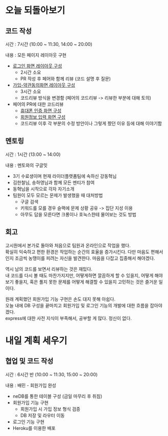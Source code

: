 # 오늘 되돌아보기

## 코드 작성

시간 : 7시간 (10:00 ~ 11:30, 14:00 ~ 20:00)

내용 : 모든 페이지 레이아웃 구현

- [로그인 화면 레이아웃 구성](https://github.com/woowa-techcamp-2021/baemin-8/pull/22)
  - 2시간 소요
  - PR 작성 후 페어와 함께 리뷰 (코드 설명 후 질문)
- [가입-약관동의화면 레이아웃 구성](https://github.com/woowa-techcamp-2021/baemin-8/pull/25)
  - 3시간 소요
  - 코드리뷰 방식을 변경함 (페어의 코드리뷰 -> 리뷰한 부분에 대해 토의)
- 페어의 PR에 대한 코드리뷰
  - [휴대폰 인증 화면 구성](https://github.com/woowa-techcamp-2021/baemin-8/pull/24)
  - [회원정보 입력 화면 구성](https://github.com/woowa-techcamp-2021/baemin-8/pull/24)
  - 코드리뷰 이후 각 부분의 수정 방안이나 그렇게 짰던 이유 등에 대해 이야기함

## 멘토링

시간 : 1시간 (13:00 ~ 14:00)

내용 : 멘토와의 구글밋

- 3기 수료생이며 현재 라이더플랫폼팀에 속하신 강동혁님
- 김한철님, 송하영님과 함께 모든 멘티가 참여
- 동혁님을 시작으로 각자 자기소개
- 팀원이 모두 모르는 문제가 발생했을 때 대처방법
  - 구글 검색
  - 키워드를 모를 경우 슬랙에 문제 상황 공유 -> 집단 지성 이용
  - 아무도 답을 모른다면 크롱이나 호눅스한테 물어보는 것도 방법

## 회고

고시원에서 본가로 돌아와 처음으로 팀원과 온라인으로 작업을 했다.  
확실히 익숙하고 편한 환경은 작업하는 순간의 효율을 증가시킨다. 다만 마음도 편해서인지 조금씩 농땡이를 피려는 자신을 발견한다. 마음을 다잡고 집중해서 해야겠다.

역시 남의 코드를 보면서 리뷰하는 것은 재밌다.  
내 코드를 다시 볼 때도 마찬가지지만, 어떻게하면 깔끔하게 할 수 있을지, 어떻게 해야 보기 좋을지, 혹은 풀지 못한 문제를 어떻게 해결할 수 있을지 고민하는 것은 즐거운 일이다.

원래 계획했던 회원가입 기능 구현은 손도 대지 못해 아쉽다.  
오늘 내에 DB 구성을 끝마치고 회원가입 및 로그인 기능의 개발에 대한 흐름을 잡아야겠다.  
express에 대한 사전 지식이 부족해서, 공부할 게 많다. 정신이 없다.

# 내일 계획 세우기

## 협업 및 코드 작성

시간 : 6시간 반 (10:00 ~ 11:30, 15:00 ~ 20:00)

내용 : 배민 - 회원가입 완성

- neDB를 통한 테이블 구성 (금일 마무리 후 취침)
- 회원가입 기능 구현
  - 회원가입 시 가입 정보 형식 검증
  - DB 저장 및 라우터 이동
- 로그인 기능 구현
- Heroku를 이용한 배포
